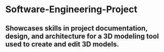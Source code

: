 # Software-Engineering-Project

## Showcases skills in project documentation, design, and architecture for a 3D modeling tool used to create and edit 3D models.
